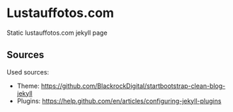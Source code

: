 # Lustauffotos.com
Static lustauffotos.com jekyll page

## Sources
Used sources:

* Theme: https://github.com/BlackrockDigital/startbootstrap-clean-blog-jekyll
* Plugins: https://help.github.com/en/articles/configuring-jekyll-plugins
